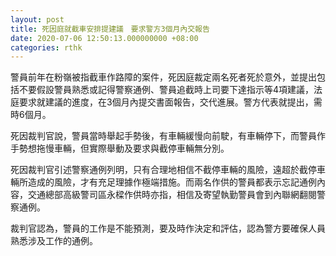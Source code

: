 ```yaml
---
layout: post
title: 死因庭就截車安排提建議　要求警方3個月內交報告
date: 2020-07-06 12:50:13.000000000 +08:00
categories: rthk
---
```


警員前年在粉嶺被指截車作路障的案件，死因庭裁定兩名死者死於意外，並提出包括不要假設警員熟悉或記得警察通例、警員追截時上司要下達指示等4項建議，法庭要求就建議的進度，在3個月內提交書面報告，交代進展。警方代表就提出，需時6個月。 

死因裁判官說，警員當時舉起手勢後，有車輛緩慢向前駛，有車輛停下，而警員作手勢想拖慢車輛，但實際舉動及要求與截停車輛無分別。 

死因裁判官引述警察通例列明，只有合理地相信不截停車輛的風險，遠超於截停車輛所造成的風險，才有充足理據作極端措施。而兩名作供的警員都表示忘記通例內容，交通總部高級警司區永樑作供時亦指，相信及寄望執勤警員會到內聯網翻閱警察通例。

裁判官認為，警員的工作是不能預測，要及時作決定和評估，認為警方要確保人員熟悉涉及工作的通例。
